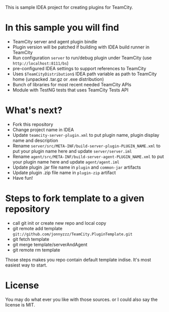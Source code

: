 This is sample IDEA project for creating plugins for TeamCity.

In this sample you will find
=============================
- TeamCity server and agent plugin bindle
- Plugin version will be patched if building with IDEA build runner in TeamCity
- Run configuration `server` to run/debug plugin under TeamCity (use `http://localhost:8111/bs`)
- pre-configured IDEA settings to support references to TeamCity
- Uses `$TeamCityDistribution$` IDEA path variable as path to TeamCity home (unpacked .tar.gz or .exe distribution)
- Bunch of libraries for most recent needed TeamCity APIs
- Module with TestNG tests that uses TeamCity Tests API


What's next? 
=============
 - Fork this repository
 - Change project name in IDEA
 - Update `teamcity-server-plugin.xml` to put plugin name, plugin display name and description
 - Rename `server/src/META-INF/build-server-plugin-PLUGIN_NAME.xml` to put your plugin name here and update `server/server.iml`
 - Rename `agent/src/META-INF/build-server-agent-PLUGIN_NAME.xml` to put your plugin name here and update `agent/agent.iml`
 - Update plugin .jar file name in `plugin` and `common-jar` artifacts
 - Update plugin .zip file name in `plugin-zip` artifact
 - Have fun!


Steps to fork template to a given repository
===========================================
 - call git init or create new repo and local copy
 - git remote add template `git://github.com/jonnyzzz/TeamCity.PluginTemplate.git`
 - git fetch template
 - git merge template/serverAndAgent
 - git remote rm template

Those steps makes you repo contain default template indise. 
It's most easiest way to start.


License
=======
You may do what ever you like with those sources. 
or I could also say the license is MIT.